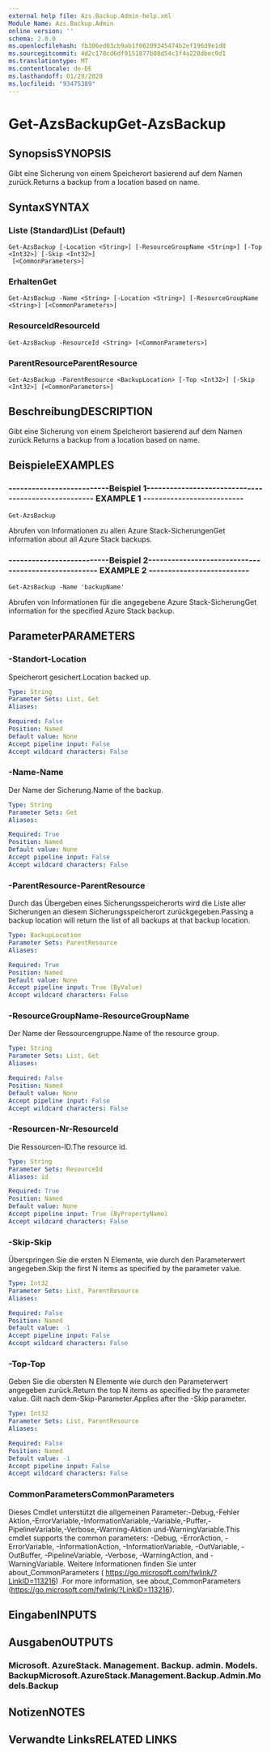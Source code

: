 ```yaml
---
external help file: Azs.Backup.Admin-help.xml
Module Name: Azs.Backup.Admin
online version: ''
schema: 2.0.0
ms.openlocfilehash: fb306ed03cb9ab1f06209345474b2ef196d9e1d8
ms.sourcegitcommit: 4d2c178cd6df9151877b08d54c1f4a228dbec9d1
ms.translationtype: MT
ms.contentlocale: de-DE
ms.lasthandoff: 01/29/2020
ms.locfileid: "93475389"
---
```

# <span data-ttu-id="49423-101">Get-AzsBackup</span><span class="sxs-lookup"><span data-stu-id="49423-101">Get-AzsBackup</span></span>

## <span data-ttu-id="49423-102">Synopsis</span><span class="sxs-lookup"><span data-stu-id="49423-102">SYNOPSIS</span></span>
<span data-ttu-id="49423-103">Gibt eine Sicherung von einem Speicherort basierend auf dem Namen zurück.</span><span class="sxs-lookup"><span data-stu-id="49423-103">Returns a backup from a location based on name.</span></span>

## <span data-ttu-id="49423-104">Syntax</span><span class="sxs-lookup"><span data-stu-id="49423-104">SYNTAX</span></span>

### <span data-ttu-id="49423-105">Liste (Standard)</span><span class="sxs-lookup"><span data-stu-id="49423-105">List (Default)</span></span>
```
Get-AzsBackup [-Location <String>] [-ResourceGroupName <String>] [-Top <Int32>] [-Skip <Int32>]
 [<CommonParameters>]
```

### <span data-ttu-id="49423-106">Erhalten</span><span class="sxs-lookup"><span data-stu-id="49423-106">Get</span></span>
```
Get-AzsBackup -Name <String> [-Location <String>] [-ResourceGroupName <String>] [<CommonParameters>]
```

### <span data-ttu-id="49423-107">ResourceId</span><span class="sxs-lookup"><span data-stu-id="49423-107">ResourceId</span></span>
```
Get-AzsBackup -ResourceId <String> [<CommonParameters>]
```

### <span data-ttu-id="49423-108">ParentResource</span><span class="sxs-lookup"><span data-stu-id="49423-108">ParentResource</span></span>
```
Get-AzsBackup -ParentResource <BackupLocation> [-Top <Int32>] [-Skip <Int32>] [<CommonParameters>]
```

## <span data-ttu-id="49423-109">Beschreibung</span><span class="sxs-lookup"><span data-stu-id="49423-109">DESCRIPTION</span></span>
<span data-ttu-id="49423-110">Gibt eine Sicherung von einem Speicherort basierend auf dem Namen zurück.</span><span class="sxs-lookup"><span data-stu-id="49423-110">Returns a backup from a location based on name.</span></span>

## <span data-ttu-id="49423-111">Beispiele</span><span class="sxs-lookup"><span data-stu-id="49423-111">EXAMPLES</span></span>

### <span data-ttu-id="49423-112">--------------------------Beispiel 1--------------------------</span><span class="sxs-lookup"><span data-stu-id="49423-112">-------------------------- EXAMPLE 1 --------------------------</span></span>
```
Get-AzsBackup
```

<span data-ttu-id="49423-113">Abrufen von Informationen zu allen Azure Stack-Sicherungen</span><span class="sxs-lookup"><span data-stu-id="49423-113">Get information about all Azure Stack backups.</span></span>

### <span data-ttu-id="49423-114">--------------------------Beispiel 2--------------------------</span><span class="sxs-lookup"><span data-stu-id="49423-114">-------------------------- EXAMPLE 2 --------------------------</span></span>
```
Get-AzsBackup -Name 'backupName'
```

<span data-ttu-id="49423-115">Abrufen von Informationen für die angegebene Azure Stack-Sicherung</span><span class="sxs-lookup"><span data-stu-id="49423-115">Get information for the specified Azure Stack backup.</span></span>

## <span data-ttu-id="49423-116">Parameter</span><span class="sxs-lookup"><span data-stu-id="49423-116">PARAMETERS</span></span>

### <span data-ttu-id="49423-117">-Standort</span><span class="sxs-lookup"><span data-stu-id="49423-117">-Location</span></span>
<span data-ttu-id="49423-118">Speicherort gesichert.</span><span class="sxs-lookup"><span data-stu-id="49423-118">Location backed up.</span></span>

```yaml
Type: String
Parameter Sets: List, Get
Aliases: 

Required: False
Position: Named
Default value: None
Accept pipeline input: False
Accept wildcard characters: False
```

### <span data-ttu-id="49423-119">-Name</span><span class="sxs-lookup"><span data-stu-id="49423-119">-Name</span></span>
<span data-ttu-id="49423-120">Der Name der Sicherung.</span><span class="sxs-lookup"><span data-stu-id="49423-120">Name of the backup.</span></span>

```yaml
Type: String
Parameter Sets: Get
Aliases: 

Required: True
Position: Named
Default value: None
Accept pipeline input: False
Accept wildcard characters: False
```

### <span data-ttu-id="49423-121">-ParentResource</span><span class="sxs-lookup"><span data-stu-id="49423-121">-ParentResource</span></span>
<span data-ttu-id="49423-122">Durch das Übergeben eines Sicherungsspeicherorts wird die Liste aller Sicherungen an diesem Sicherungsspeicherort zurückgegeben.</span><span class="sxs-lookup"><span data-stu-id="49423-122">Passing a backup location will return the list of all backups at that backup location.</span></span>

```yaml
Type: BackupLocation
Parameter Sets: ParentResource
Aliases: 

Required: True
Position: Named
Default value: None
Accept pipeline input: True (ByValue)
Accept wildcard characters: False
```

### <span data-ttu-id="49423-123">-ResourceGroupName</span><span class="sxs-lookup"><span data-stu-id="49423-123">-ResourceGroupName</span></span>
<span data-ttu-id="49423-124">Der Name der Ressourcengruppe.</span><span class="sxs-lookup"><span data-stu-id="49423-124">Name of the resource group.</span></span>

```yaml
Type: String
Parameter Sets: List, Get
Aliases: 

Required: False
Position: Named
Default value: None
Accept pipeline input: False
Accept wildcard characters: False
```

### <span data-ttu-id="49423-125">-Resourcen-Nr</span><span class="sxs-lookup"><span data-stu-id="49423-125">-ResourceId</span></span>
<span data-ttu-id="49423-126">Die Ressourcen-ID.</span><span class="sxs-lookup"><span data-stu-id="49423-126">The resource id.</span></span>

```yaml
Type: String
Parameter Sets: ResourceId
Aliases: id

Required: True
Position: Named
Default value: None
Accept pipeline input: True (ByPropertyName)
Accept wildcard characters: False
```

### <span data-ttu-id="49423-127">-Skip</span><span class="sxs-lookup"><span data-stu-id="49423-127">-Skip</span></span>
<span data-ttu-id="49423-128">Überspringen Sie die ersten N Elemente, wie durch den Parameterwert angegeben.</span><span class="sxs-lookup"><span data-stu-id="49423-128">Skip the first N items as specified by the parameter value.</span></span>

```yaml
Type: Int32
Parameter Sets: List, ParentResource
Aliases: 

Required: False
Position: Named
Default value: -1
Accept pipeline input: False
Accept wildcard characters: False
```

### <span data-ttu-id="49423-129">-Top</span><span class="sxs-lookup"><span data-stu-id="49423-129">-Top</span></span>
<span data-ttu-id="49423-130">Geben Sie die obersten N Elemente wie durch den Parameterwert angegeben zurück.</span><span class="sxs-lookup"><span data-stu-id="49423-130">Return the top N items as specified by the parameter value.</span></span>
<span data-ttu-id="49423-131">Gilt nach dem-Skip-Parameter.</span><span class="sxs-lookup"><span data-stu-id="49423-131">Applies after the -Skip parameter.</span></span>

```yaml
Type: Int32
Parameter Sets: List, ParentResource
Aliases: 

Required: False
Position: Named
Default value: -1
Accept pipeline input: False
Accept wildcard characters: False
```

### <span data-ttu-id="49423-132">CommonParameters</span><span class="sxs-lookup"><span data-stu-id="49423-132">CommonParameters</span></span>
<span data-ttu-id="49423-133">Dieses Cmdlet unterstützt die allgemeinen Parameter:-Debug,-Fehler Aktion,-ErrorVariable,-InformationVariable,-Variable,-Puffer,-PipelineVariable,-Verbose,-Warning-Aktion und-WarningVariable.</span><span class="sxs-lookup"><span data-stu-id="49423-133">This cmdlet supports the common parameters: -Debug, -ErrorAction, -ErrorVariable, -InformationAction, -InformationVariable, -OutVariable, -OutBuffer, -PipelineVariable, -Verbose, -WarningAction, and -WarningVariable.</span></span> <span data-ttu-id="49423-134">Weitere Informationen finden Sie unter about_CommonParameters ( https://go.microsoft.com/fwlink/?LinkID=113216) .</span><span class="sxs-lookup"><span data-stu-id="49423-134">For more information, see about_CommonParameters (https://go.microsoft.com/fwlink/?LinkID=113216).</span></span>

## <span data-ttu-id="49423-135">Eingaben</span><span class="sxs-lookup"><span data-stu-id="49423-135">INPUTS</span></span>

## <span data-ttu-id="49423-136">Ausgaben</span><span class="sxs-lookup"><span data-stu-id="49423-136">OUTPUTS</span></span>

### <span data-ttu-id="49423-137">Microsoft. AzureStack. Management. Backup. admin. Models. Backup</span><span class="sxs-lookup"><span data-stu-id="49423-137">Microsoft.AzureStack.Management.Backup.Admin.Models.Backup</span></span>

## <span data-ttu-id="49423-138">Notizen</span><span class="sxs-lookup"><span data-stu-id="49423-138">NOTES</span></span>

## <span data-ttu-id="49423-139">Verwandte Links</span><span class="sxs-lookup"><span data-stu-id="49423-139">RELATED LINKS</span></span>

